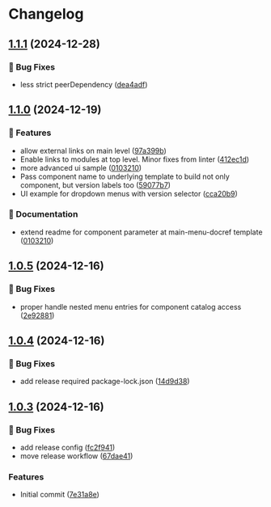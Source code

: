# Changelog

## [1.1.1](https://github.com/kiwigrid/antora-menu-extension/compare/v1.1.0...v1.1.1) (2024-12-28)


### 🐛 Bug Fixes

* less strict peerDependency ([dea4adf](https://github.com/kiwigrid/antora-menu-extension/commit/dea4adf85f68568195a0b7e33a7b8aa51ebcdf1f))

## [1.1.0](https://github.com/kiwigrid/antora-menu-extension/compare/v1.0.5...v1.1.0) (2024-12-19)


### 🎁 Features

* allow external links on main level ([97a399b](https://github.com/kiwigrid/antora-menu-extension/commit/97a399baf49b625cef74a8115bcc8563e4c907be))
* Enable links to modules at top level. Minor fixes from linter ([412ec1d](https://github.com/kiwigrid/antora-menu-extension/commit/412ec1d705ec8304d3d1c3d7090083db6b5dcb72))
* more advanced ui sample ([0103210](https://github.com/kiwigrid/antora-menu-extension/commit/0103210a1d0dc27b96f7d85a674932f59964a820))
* Pass component name to underlying template to build not only component, but version labels too ([59077b7](https://github.com/kiwigrid/antora-menu-extension/commit/59077b7e5ece7892c1f538c004e48613c3669610))
* UI example for dropdown menus with version selector ([cca20b9](https://github.com/kiwigrid/antora-menu-extension/commit/cca20b9d038fb28a5a1bef9d05b41a1b268708be))


### 📖 Documentation

* extend readme for component parameter at main-menu-docref template ([0103210](https://github.com/kiwigrid/antora-menu-extension/commit/0103210a1d0dc27b96f7d85a674932f59964a820))

## [1.0.5](https://github.com/kiwigrid/antora-menu-extension/compare/v1.0.4...v1.0.5) (2024-12-16)


### 🐛 Bug Fixes

* proper handle nested menu entries for component catalog access ([2e92881](https://github.com/kiwigrid/antora-menu-extension/commit/2e92881aa591ddd856c9245dca4f63ca28f459d8))

## [1.0.4](https://github.com/kiwigrid/antora-menu-extension/compare/v1.0.3...v1.0.4) (2024-12-16)


### 🐛 Bug Fixes

* add release required package-lock.json ([14d9d38](https://github.com/kiwigrid/antora-menu-extension/commit/14d9d389505b850e5492dab93354e446af5d5d69))

## [1.0.3](https://github.com/kiwigrid/antora-menu-extension/compare/v1.0.2...v1.0.3) (2024-12-16)


### 🐛 Bug Fixes

* add release config ([fc2f941](https://github.com/kiwigrid/antora-menu-extension/commit/fc2f9419164f57f7b63c0b437e218ec16c5f46fd))
* move release workflow ([67dae41](https://github.com/kiwigrid/antora-menu-extension/commit/67dae415e2f62fee1834738431c7edcae8fc31f5))

### Features

* Initial commit ([7e31a8e](https://github.com/kiwigrid/antora-menu-extension/commit/7e31a8ea0220c6972282b9dfe59257607a29be2b))
